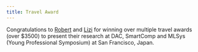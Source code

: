 ```yaml
---
title: Travel Award
---
```


Congratulations to [Robert](https://wiscad.github.io/wiscad/members/robert-viramontes.html) and [Lizi](https://wiscad.github.io/wiscad/members/lizi-zhang.html) for winning over multiple travel awards (over $3500) to present their research at DAC, SmartComp and MLSys (Young Professional Symposium) at San Francisco, Japan.
